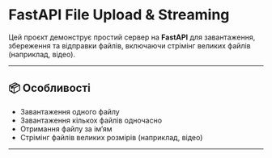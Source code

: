 # FastAPI File Upload & Streaming

Цей проєкт демонструє простий сервер на **FastAPI** для завантаження, збереження та відправки файлів, включаючи стрімінг великих файлів (наприклад, відео).

---

## 📦 Особливості

- Завантаження одного файлу  
- Завантаження кількох файлів одночасно  
- Отримання файлу за ім’ям  
- Стрімінг файлів великих розмірів (наприклад, відео)  

---

